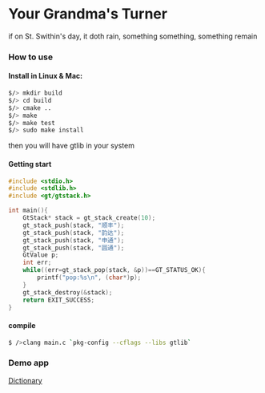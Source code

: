 # Your Grandma's Turner
if on St. Swithin's day, it doth rain, something something, something remain


### How to use
#### Install in Linux & Mac:
```bash
$/> mkdir build
$/> cd build
$/> cmake ..
$/> make
$/> make test
$/> sudo make install
```
then you will have gtlib in your system
#### Getting start
```c
#include <stdio.h>
#include <stdlib.h>
#include <gt/gtstack.h>

int main(){
    GtStack* stack = gt_stack_create(10);
    gt_stack_push(stack, "顺丰");
    gt_stack_push(stack, "韵达");
    gt_stack_push(stack, "申通");
    gt_stack_push(stack, "圆通");
    GtValue p;
    int err;
    while((err=gt_stack_pop(stack, &p))==GT_STATUS_OK){
        printf("pop:%s\n", (char*)p);
    }
    gt_stack_destroy(&stack);
    return EXIT_SUCCESS;
}
```
#### compile
```bash
$ />clang main.c `pkg-config --cflags --libs gtlib`
```


### Demo app
[Dictionary](.demos/trieapp/readme.md)